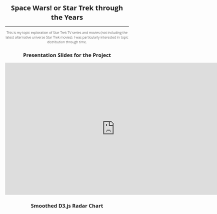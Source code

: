 # Space Wars! or Star Trek through the Years
---

This is my topic exploration of Star Trek TV series and movies (not including the latest alternative universe Star Trek movies). I was particularly interested in topic distribution through time.

## Presentation Slides for the Project  

<iframe src="https://docs.google.com/presentation/d/1zuFELeFsi3nDDo9JHKE2g3BUCyYsdjZ7GOApei4rPPU/embed?start=true&loop=true&delayms=10000" frameborder="0" width="700" height="422" allowfullscreen="true" mozallowfullscreen="true" webkitallowfullscreen="true"></iframe>  

## Smoothed D3.js Radar Chart  

<!-- Google fonts -->
<link href='https://fonts.googleapis.com/css?family=Open+Sans:400,300' rel='stylesheet' type='text/css'>
<link href='https://fonts.googleapis.com/css?family=Raleway' rel='stylesheet' type='text/css'>

<!-- D3.js -->
<script src="https://cdnjs.cloudflare.com/ajax/libs/d3/3.5.6/d3.min.js" charset="utf-8"></script>
<script src="https://cdnjs.cloudflare.com/ajax/libs/d3-legend/1.3.0/d3-legend.js" charset="utf-8"></script>

<style>
	body {
		font-family: 'Open Sans', sans-serif;
		font-size: 11px;
		font-weight: 300;
		fill: #242424;
		text-align: center;
		text-shadow: 0 1px 0 #fff, 1px 0 0 #fff, -1px 0 0 #fff, 0 -1px 0 #fff;
		cursor: default;
	}

	.tooltip {
		fill: #333333;
	}
</style>

<div class="radarChart"></div>

<script src="/data/radarChart.js"></script>
<script>
	//////////////////////////////////////////////////////////////
	//////////////////////// Set-Up //////////////////////////////
	//////////////////////////////////////////////////////////////

	var margin = {top: 100, right: 100, bottom: 100, left: 100},
		legendPosition = {x: 25, y: 25},
		width = Math.min(1000, window.innerWidth - 10) - margin.left - margin.right,
		height = Math.min(width, window.innerHeight - margin.top - margin.bottom - 20);

	//////////////////////////////////////////////////////////////
	//////////////////// Draw the Chart //////////////////////////
	//////////////////////////////////////////////////////////////

	var color = d3.scale.ordinal()
		.range(["#f20e0e", "#f2970e", "#f2e60e",
						"#a6f20e", "#4bf20e", "#0ef280",
						"#0ef2f2", "#0ea2f2", "#0e38f2",
						"#5e0ef2", "#9e0ef2", "#ea0ef2",
						"#f20e80", "#9752af", "#5277af"]);

						var radarChartOptions = {
						  w: width,
						  h: height,
						  margin: margin,
						  legendPosition: legendPosition,
						  maxValue: 0.5,
						  wrapWidth: 60,
						  levels: 5,
						  roundStrokes: true,
						  color: color,
						  axisName: "reason",
						  areaName: "device",
						  value: "value"
						};

						//Load the data and Call function to draw the Radar chart
						d3.json("/data/space_wars_data.json", function(error, data){
							RadarChart(".radarChart", data, radarChartOptions);
						});

					</script>
